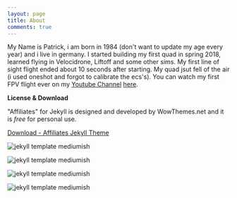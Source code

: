 ```yaml
---
layout: page
title: About
comments: true
---
```


My Name is Patrick, i am born in 1984 (don't want to update my age every year) and i live in germany.
I started building my first quad in spring 2018, learned flying in Velocidrone, Liftoff and some other sims.
My first line of sight flight ended about 10 seconds after starting. My quad jsut fell of the air (i used oneshot and forgot to calibrate the ecs's). You can watch my first FPV flight ever on my <a href="https://www.youtube.com/channel/UCipyP1tStaLfgfkL-GJ1RfQ" target="_blank">Youtube Channel</a> <a href="https://www.youtube.com/watch?v=P1hkaajxR_w" target="_blank">here</a>.

**License & Download**

"Affiliates" for Jekyll is designed and developed by WowThemes.net and it is *free* for personal use.

<a href="https://github.com/wowthemesnet/affiliates-jekyll-theme/archive/master.zip" target="_blank">Download - Affiliates Jekyll Theme</a>

![jekyll template mediumish]({{site.baseurl}}/assets/images/theme1.jpg)

![jekyll template mediumish]({{site.baseurl}}/assets/images/theme2.jpg)

![jekyll template mediumish]({{site.baseurl}}/assets/images/theme3.jpg)

![jekyll template mediumish]({{site.baseurl}}/assets/images/theme4.jpg)

